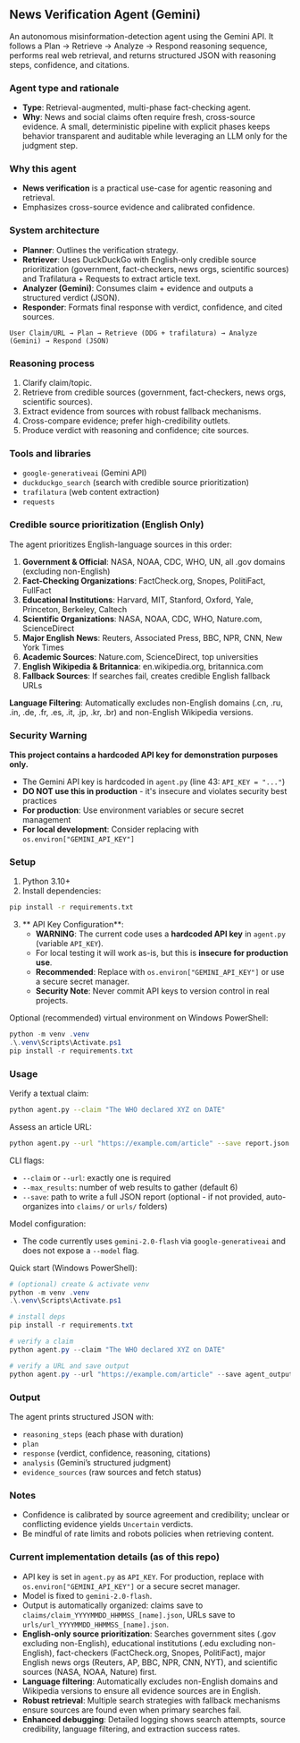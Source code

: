 ## News Verification Agent (Gemini)

An autonomous misinformation-detection agent using the Gemini API. It follows a Plan → Retrieve → Analyze → Respond reasoning sequence, performs real web retrieval, and returns structured JSON with reasoning steps, confidence, and citations.

### Agent type and rationale
- **Type**: Retrieval-augmented, multi-phase fact-checking agent.
- **Why**: News and social claims often require fresh, cross-source evidence. A small, deterministic pipeline with explicit phases keeps behavior transparent and auditable while leveraging an LLM only for the judgment step.

### Why this agent
- **News verification** is a practical use-case for agentic reasoning and retrieval.
- Emphasizes cross-source evidence and calibrated confidence.

### System architecture
- **Planner**: Outlines the verification strategy.
- **Retriever**: Uses DuckDuckGo with English-only credible source prioritization (government, fact-checkers, news orgs, scientific sources) and Trafilatura + Requests to extract article text.
- **Analyzer (Gemini)**: Consumes claim + evidence and outputs a structured verdict (JSON).
- **Responder**: Formats final response with verdict, confidence, and cited sources.

```
User Claim/URL → Plan → Retrieve (DDG + trafilatura) → Analyze (Gemini) → Respond (JSON)
```

### Reasoning process
1. Clarify claim/topic.
2. Retrieve from credible sources (government, fact-checkers, news orgs, scientific sources).
3. Extract evidence from sources with robust fallback mechanisms.
4. Cross-compare evidence; prefer high-credibility outlets.
5. Produce verdict with reasoning and confidence; cite sources.

### Tools and libraries
- `google-generativeai` (Gemini API)
- `duckduckgo_search` (search with credible source prioritization)
- `trafilatura` (web content extraction)
- `requests`

### Credible source prioritization (English Only)
The agent prioritizes English-language sources in this order:
1. **Government & Official**: NASA, NOAA, CDC, WHO, UN, all .gov domains (excluding non-English)
2. **Fact-Checking Organizations**: FactCheck.org, Snopes, PolitiFact, FullFact
3. **Educational Institutions**: Harvard, MIT, Stanford, Oxford, Yale, Princeton, Berkeley, Caltech
4. **Scientific Organizations**: NASA, NOAA, CDC, WHO, Nature.com, ScienceDirect
5. **Major English News**: Reuters, Associated Press, BBC, NPR, CNN, New York Times
6. **Academic Sources**: Nature.com, ScienceDirect, top universities
7. **English Wikipedia & Britannica**: en.wikipedia.org, britannica.com
8. **Fallback Sources**: If searches fail, creates credible English fallback URLs

**Language Filtering**: Automatically excludes non-English domains (.cn, .ru, .in, .de, .fr, .es, .it, .jp, .kr, .br) and non-English Wikipedia versions.

###  Security Warning
**This project contains a hardcoded API key for demonstration purposes only.**
- The Gemini API key is hardcoded in `agent.py` (line 43: `API_KEY = "..."`)
- **DO NOT use this in production** - it's insecure and violates security best practices
- **For production**: Use environment variables or secure secret management
- **For local development**: Consider replacing with `os.environ["GEMINI_API_KEY"]`

### Setup
1. Python 3.10+
2. Install dependencies:
```bash
pip install -r requirements.txt
```
3. ** API Key Configuration**:
   - **WARNING**: The current code uses a **hardcoded API key** in `agent.py` (variable `API_KEY`). 
   - For local testing it will work as-is, but this is **insecure for production use**.
   - **Recommended**: Replace with `os.environ["GEMINI_API_KEY"]` or use a secure secret manager.
   - **Security Note**: Never commit API keys to version control in real projects.

Optional (recommended) virtual environment on Windows PowerShell:
```powershell
python -m venv .venv
.\.venv\Scripts\Activate.ps1
pip install -r requirements.txt
```

### Usage
Verify a textual claim:
```bash
python agent.py --claim "The WHO declared XYZ on DATE"
```

Assess an article URL:
```bash
python agent.py --url "https://example.com/article" --save report.json
```

CLI flags:
- `--claim` or `--url`: exactly one is required
- `--max_results`: number of web results to gather (default 6)
- `--save`: path to write a full JSON report (optional - if not provided, auto-organizes into `claims/` or `urls/` folders)

Model configuration:
- The code currently uses `gemini-2.0-flash` via `google-generativeai` and does not expose a `--model` flag.

Quick start (Windows PowerShell):
```powershell
# (optional) create & activate venv
python -m venv .venv
.\.venv\Scripts\Activate.ps1

# install deps
pip install -r requirements.txt

# verify a claim
python agent.py --claim "The WHO declared XYZ on DATE"

# verify a URL and save output
python agent.py --url "https://example.com/article" --save agent_output.json
```

### Output
The agent prints structured JSON with:
- `reasoning_steps` (each phase with duration)
- `plan`
- `response` (verdict, confidence, reasoning, citations)
- `analysis` (Gemini’s structured judgment)
- `evidence_sources` (raw sources and fetch status)

### Notes
- Confidence is calibrated by source agreement and credibility; unclear or conflicting evidence yields `Uncertain` verdicts.
- Be mindful of rate limits and robots policies when retrieving content.

### Current implementation details (as of this repo)
- API key is set in `agent.py` as `API_KEY`. For production, replace with `os.environ["GEMINI_API_KEY"]` or a secure secret manager.
- Model is fixed to `gemini-2.0-flash`.
- Output is automatically organized: claims save to `claims/claim_YYYYMMDD_HHMMSS_[name].json`, URLs save to `urls/url_YYYYMMDD_HHMMSS_[name].json`.
- **English-only source prioritization**: Searches government sites (.gov excluding non-English), educational institutions (.edu excluding non-English), fact-checkers (FactCheck.org, Snopes, PolitiFact), major English news orgs (Reuters, AP, BBC, NPR, CNN, NYT), and scientific sources (NASA, NOAA, Nature) first.
- **Language filtering**: Automatically excludes non-English domains and Wikipedia versions to ensure all evidence sources are in English.
- **Robust retrieval**: Multiple search strategies with fallback mechanisms ensure sources are found even when primary searches fail.
- **Enhanced debugging**: Detailed logging shows search attempts, source credibility, language filtering, and extraction success rates.



